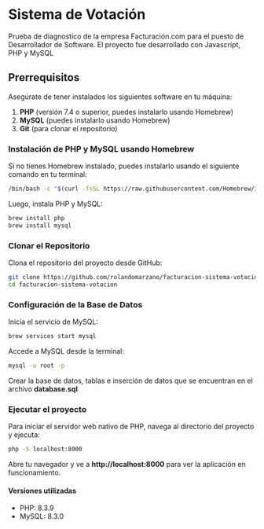 # Sistema de Votación

Prueba de diagnostico de la empresa Facturación.com para el puesto de Desarrollador de Software. El proyecto fue desarrollado con Javascript, PHP y MySQL

## Prerrequisitos

Asegúrate de tener instalados los siguientes software en tu máquina:

1. **PHP** (versión 7.4 o superior, puedes instalarlo usando Homebrew)
2. **MySQL** (puedes instalarlo usando Homebrew)
3. **Git** (para clonar el repositorio)

### Instalación de PHP y MySQL usando Homebrew

Si no tienes Homebrew instalado, puedes instalarlo usando el siguiente comando en tu terminal:

```sh
/bin/bash -c "$(curl -fsSL https://raw.githubusercontent.com/Homebrew/install/HEAD/install.sh)"
```

Luego, instala PHP y MySQL:

```sh
brew install php
brew install mysql
```

### Clonar el Repositorio

Clona el repositorio del proyecto desde GitHub:

```sh
git clone https://github.com/rolandomarzano/facturacion-sistema-votacion.git
cd facturacion-sistema-votacion
```

### Configuración de la Base de Datos

Inicia el servicio de MySQL:

```sh
brew services start mysql
```

Accede a MySQL desde la terminal:

```sh
mysql -u root -p
```

Crear la base de datos, tablas e inserción de datos que se encuentran en el archivo **database.sql**

### Ejecutar el proyecto

Para iniciar el servidor web nativo de PHP, navega al directorio del proyecto y ejecuta:

```sh
php -S localhost:8000
```

Abre tu navegador y ve a **http://localhost:8000** para ver la aplicación en funcionamiento.

#### Versiones utilizadas

- PHP: 8.3.9
- MySQL: 8.3.0
